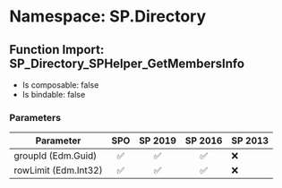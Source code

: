 # Namespace: SP.Directory

## Function Import: SP_Directory_SPHelper_GetMembersInfo

- Is composable: false
- Is bindable: false

### Parameters

Parameter | SPO | SP 2019 | SP 2016 | SP 2013
----------|:---:|:-------:|:-------:|:-------
groupId (Edm.Guid) | ✅ | ✅ | ✅ | ❌
rowLimit (Edm.Int32) | ✅ | ✅ | ✅ | ❌
